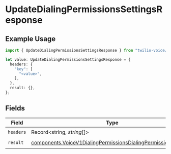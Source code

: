 # UpdateDialingPermissionsSettingsResponse

## Example Usage

```typescript
import { UpdateDialingPermissionsSettingsResponse } from "twilio-voice/models/operations";

let value: UpdateDialingPermissionsSettingsResponse = {
  headers: {
    "key": [
      "<value>",
    ],
  },
  result: {},
};
```

## Fields

| Field                                                                                                                                            | Type                                                                                                                                             | Required                                                                                                                                         | Description                                                                                                                                      |
| ------------------------------------------------------------------------------------------------------------------------------------------------ | ------------------------------------------------------------------------------------------------------------------------------------------------ | ------------------------------------------------------------------------------------------------------------------------------------------------ | ------------------------------------------------------------------------------------------------------------------------------------------------ |
| `headers`                                                                                                                                        | Record<string, *string*[]>                                                                                                                       | :heavy_check_mark:                                                                                                                               | N/A                                                                                                                                              |
| `result`                                                                                                                                         | [components.VoiceV1DialingPermissionsDialingPermissionsSettings](../../models/components/voicev1dialingpermissionsdialingpermissionssettings.md) | :heavy_check_mark:                                                                                                                               | N/A                                                                                                                                              |